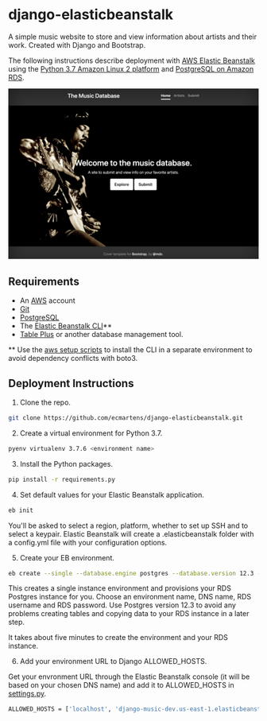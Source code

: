 # django-elasticbeanstalk

A simple music website to store and view information about artists and their work. Created with Django and Bootstrap.

The following instructions describe deployment with [AWS Elastic Beanstalk](https://aws.amazon.com/elasticbeanstalk/) using the [Python 3.7 Amazon Linux 2 platform](https://docs.aws.amazon.com/elasticbeanstalk/latest/platforms/platforms-supported.html#platforms-supported.python) and [PostgreSQL on Amazon RDS](https://aws.amazon.com/rds/postgresql/).

![Site Homepage](screenshots/homepage.png?raw=true "Site Homepage")

## Requirements

- An [AWS](https://aws.amazon.com/) account
- [Git](https://git-scm.com/book/en/v2/Getting-Started-Installing-Git)
- [PostgreSQL](https://www.postgresql.org)
- The [Elastic Beanstalk CLI](https://github.com/aws/aws-elastic-beanstalk-cli-setup)**
- [Table Plus](https://tableplus.com/) or another database management tool.

** Use the [aws setup scripts](https://github.com/aws/aws-elastic-beanstalk-cli-setup) to install the CLI in a separate environment to avoid dependency conflicts with boto3.

## Deployment Instructions

1. Clone the repo.

```bash
git clone https://github.com/ecmartens/django-elasticbeanstalk.git
```


2. Create a virtual environment for Python 3.7.

```bash
pyenv virtualenv 3.7.6 <environment name>
```


3. Install the Python packages.

```bash
pip install -r requirements.py
```


4. Set default values for your Elastic Beanstalk application.

```bash
eb init
```

You'll be asked to select a region, platform, whether to set up SSH and to select a keypair. Elastic Beanstalk will create a .elasticbeanstalk folder with a config.yml file with your configuration options.


5. Create your EB environment.

```bash
eb create --single --database.engine postgres --database.version 12.3 --envvars AWS_STORAGE_BUCKET_NAME=django-artists-media
```

This creates a single instance environment and provisions your RDS Postgres instance for you. Choose an environment name, DNS name, RDS username and RDS password. Use Postgres version 12.3 to avoid any problems creating tables and copying data to your RDS instance in a later step.

It takes about five minutes to create the environment and your RDS instance.


6. Add your environment URL to Django ALLOWED_HOSTS.

Get your envronment URL through the Elastic Beanstalk console (it will be based on your chosen DNS name) and add it to ALLOWED_HOSTS in [settings.py](https://github.com/ecmartens/django-elasticbeanstalk/blob/master/music/settings.py).

```bash
ALLOWED_HOSTS = ['localhost', 'django-music-dev.us-east-1.elasticbeanstalk.com']
```
